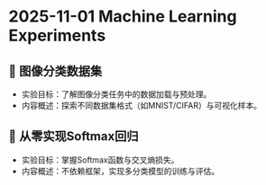 # 2025-11-01 Machine Learning Experiments

## 📘 图像分类数据集
- 实验目标：了解图像分类任务中的数据加载与预处理。
- 内容概述：探索不同数据集格式（如MNIST/CIFAR）与可视化样本。

## 🔢 从零实现Softmax回归
- 实验目标：掌握Softmax函数与交叉熵损失。
- 内容概述：不依赖框架，实现多分类模型的训练与评估。

